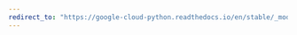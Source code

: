 ```yaml
---
redirect_to: "https://google-cloud-python.readthedocs.io/en/stable/_modules/google/cloud/spanner_admin_instance_v1/gapic/instance_admin_client.html"
---
```

